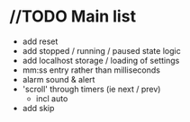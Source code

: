 # //TODO Main list
- add reset
- add stopped / running / paused state logic
- add localhost storage / loading of settings
- mm:ss entry rather than milliseconds
- alarm sound & alert
- 'scroll' through timers (ie next / prev)
  - incl auto
- add skip